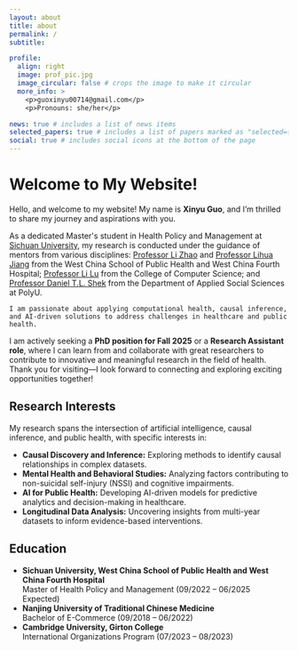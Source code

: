 ```yaml
---
layout: about
title: about
permalink: /
subtitle: 

profile:
  align: right
  image: prof_pic.jpg
  image_circular: false # crops the image to make it circular
  more_info: >
    <p>guoxinyu00714@gmail.com</p>
    <p>Pronouns: she/her</p>

news: true # includes a list of news items
selected_papers: true # includes a list of papers marked as "selected={true}"
social: true # includes social icons at the bottom of the page
---
```

  <h1>Welcome to My Website!</h1>
  <p>Hello, and welcome to my website! My name is <strong>Xinyu Guo</strong>, and I’m thrilled to share my journey and aspirations with you.</p>
  <p>
   As a dedicated Master's student in Health Policy and Management at <a href="https://en.scu.edu.cn/" target="_blank">Sichuan University</a>, my research is conducted under the guidance of mentors from various disciplines: <a href="https://www.wcfh.com.cn/wshz_ksdhh_ksdh_wszcyglxx_szjs/364/040060600000411.html" target="_blank">Professor Li Zhao</a> and <a href="https://www.wcfh.com.cn/wsxs_szdw2_szdw/040013100000524.html" target="_blank">Professor Lihua Jiang</a> from the West China School of Public Health and West China Fourth Hospital; <a href="https://cs.scu.edu.cn/info/1285/13594.htm" target="_blank">Professor Li Lu</a> from the College of Computer Science; and <a href="https://www.polyu.edu.hk/en/apss/people/academic-staff/prof-shek-tan-lei-daniel/" target="_blank">Professor Daniel T.L. Shek</a> from the Department of Applied Social Sciences at PolyU. 
    
    I am passionate about applying computational health, causal inference, and AI-driven solutions to address challenges in healthcare and public health.
  </p>
  <p>
    I am actively seeking a <strong>PhD position for Fall 2025</strong> or a <strong>Research Assistant role</strong>,  where I can learn from and collaborate with great researchers to contribute to innovative and meaningful research in the field of health.
    Thank you for visiting—I look forward to connecting and exploring exciting opportunities together!
  </p>
  
  <h2>Research Interests</h2>
<p>
  My research spans the intersection of artificial intelligence, causal inference, and public health, with specific interests in:
</p>
<ul>
  <li><strong>Causal Discovery and Inference:</strong> Exploring methods to identify causal relationships in complex datasets.</li>
  <li><strong>Mental Health and Behavioral Studies:</strong> Analyzing factors contributing to non-suicidal self-injury (NSSI) and cognitive impairments.</li>
  <li><strong>AI for Public Health:</strong> Developing AI-driven models for predictive analytics and decision-making in healthcare.</li>
  <li><strong>Longitudinal Data Analysis:</strong> Uncovering insights from multi-year datasets to inform evidence-based interventions.</li>
</ul>

<h2>Education</h2>
<ul>
  <li>
    <strong>Sichuan University, West China School of Public Health and West China Fourth Hospital</strong><br>
    Master of Health Policy and Management (09/2022 – 06/2025 Expected)
  </li>
  <li>
    <strong>Nanjing University of Traditional Chinese Medicine</strong><br>
    Bachelor of E-Commerce (09/2018 – 06/2022)
  </li>
  <li>
    <strong>Cambridge University, Girton College</strong><br>
    International Organizations Program (07/2023 – 08/2023)
  </li>
</ul>





  

